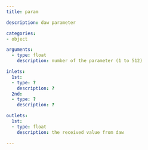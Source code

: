 ```yaml
---
title: param

description: daw parameter

categories:
- object

arguments:
  - type: float
    description: number of the parameter (1 to 512)

inlets:
  1st:
  - type: ?
    description: ?
  2nd:
  - type: ?
    description: ?

outlets:
  1st:
  - type: float
    description: the received value from daw

---
```


